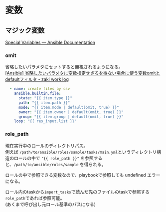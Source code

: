 # 変数

## マジック変数

[Special Variables — Ansible Documentation](https://docs.ansible.com/ansible/latest/reference_appendices/special_variables.html)

### omit

省略したいパラメタにセットすると無視されるようになる。  
[[Ansible] 省略したいパラメタに変数指定せざるを得ない場合に使う変数omitとdefaultフィルタ - zaki work log](https://zaki-hmkc.hatenablog.com/entry/2021/06/02/090251)

```yaml
  - name: create files by csv
    ansible.builtin.file:
      state: "{{ item.type }}"
      path: "{{ item.path }}"
      mode: "{{ item.mode | default(omit, true) }}"
      owner: "{{ item.owner | default(omit, true) }}"
      group: "{{ item.group | default(omit, true) }}"
    loop: "{{ res_input.list }}"
```

### role_path

現在実行中のロールのディレクトリパス。  
例えば `/path/to/ansible/roles/sample/tasks/main.yml`というディレクトリ構造のロールの中で `"{{ role_path }}"` を参照すると、`/path/to/ansible/roles/sample` を得られる。

ロールの中で参照できる変数なので、playbookで参照しても undefined エラーになる。

ロール内のtaskから`import_tasks`で読んだ先のファイルのtaskで参照する`role_path`であれば参照可能。  
(あくまで呼び出し元ロール基準のパスになる)
